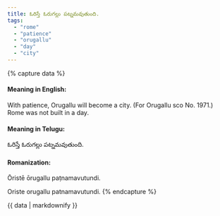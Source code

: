 ```yaml
---
title: ఓరిస్తే ఓరుగల్లు పట్నమవుతుంది.
tags:
  - "rome"
  - "patience"
  - "orugallu"
  - "day"
  - "city"
---
```


{% capture data %}
#### Meaning in English:
With patience, Orugallu will become a city.
(For Orugallu sco No. 1971.)
Rome was not built in a day.

#### Meaning in Telugu:
ఓరిస్తే ఓరుగల్లు పట్నమవుతుంది.

#### Romanization:
Ōristē ōrugallu paṭnamavutundi.

Oriste orugallu patnamavutundi.
{% endcapture %}

{{ data | markdownify }}

